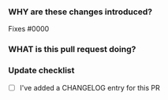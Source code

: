 <!--
  ☝️How to write a good PR title:
  - Prefix it with [Feature] (if applicable)
  - Start with a verb, for example: Add, Delete, Improve, Fix…
  - Give as much context as necessary and as little as possible
  - Use a draft PR while it’s a work in progress
-->

### WHY are these changes introduced?

Fixes #0000 <!-- link to issue if one exists -->

<!--
  Context about the problem that’s being addressed.
-->

### WHAT is this pull request doing?

<!--
  Summary of the changes committed.
  Before / after screenshots appreciated for UI changes.
-->

### Update checklist
<!--
  Ideally, CHANGELOG entries should be in the format
  `* [#PR](PR URL): Message`. You should consider adding your PR
  and then making the CHANGELOG update once you know the PR number.
-->
- [ ] I've added a CHANGELOG entry for this PR
